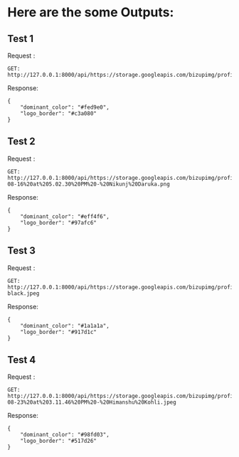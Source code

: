 # Here are the some Outputs:

## Test 1
Request :

```
GET: http://127.0.0.1:8000/api/https://storage.googleapis.com/bizupimg/profile_photo/IMG_20200917_190810.jpg
```

Response:
```
{
    "dominant_color": "#fed9e0",
    "logo_border": "#c3a080"
}
```

## Test 2
Request :

```
GET: http://127.0.0.1:8000/api/https://storage.googleapis.com/bizupimg/profile_photo/Screenshot%202020-08-16%20at%205.02.30%20PM%20-%20Nikunj%20Daruka.png
```

Response:
```
{
    "dominant_color": "#eff4f6",
    "logo_border": "#97afc6"
}
```


## Test 3
Request :

```
GET: http://127.0.0.1:8000/api/https://storage.googleapis.com/bizupimg/profile_photo/DigiKarobar-black.jpeg
```

Response:
```
{
    "dominant_color": "#1a1a1a",
    "logo_border": "#917d1c"
}
```

## Test 4
Request :

```
GET: http://127.0.0.1:8000/api/https://storage.googleapis.com/bizupimg/profile_photo/WhatsApp%20Image%202020-08-23%20at%203.11.46%20PM%20-%20Himanshu%20Kohli.jpeg

```

Response:
```
{
    "dominant_color": "#98fd03",
    "logo_border": "#517d26"
}
```